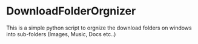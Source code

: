# DownloadFolderOrgnizer
This is a simple python script to orgnize the download folders on windows into sub-folders (Images, Music, Docs etc..)
